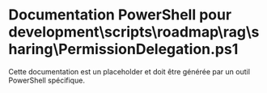 # Documentation PowerShell pour development\scripts\roadmap\rag\sharing\PermissionDelegation.ps1

Cette documentation est un placeholder et doit être générée par un outil PowerShell spécifique.
